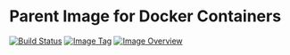 # Parent Image for Docker Containers #
[![Build Status](https://travis-ci.com/ashenm/baseimage.svg?branch=developer)](https://travis-ci.com/ashenm/baseimage) [![Image Tag](https://img.shields.io/badge/tag-developer-blue.svg)](https://github.com/ashenm/baseimage/tree/developer) [![Image Overview](https://images.microbadger.com/badges/image/ashenm/baseimage:developer.svg)](https://hub.docker.com/r/ashenm/baseimage/)
